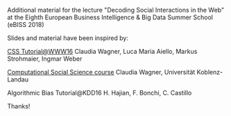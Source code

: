 
Additional material for the lecture "Decoding Social Interactions in the Web" at the Eighth European Business Intelligence & Big Data Summer School (eBISS 2018)

Slides and material have been inspired by:

[CSS Tutorial@WWW16](https://sites.google.com/site/csswwwtutorial/home) 
Claudia Wagner, Luca Maria Aiello, Markus Strohmaier, Ingmar Weber

[Computational Social Science course](https://west.uni-koblenz.de/de/studying/courses/ss18/computational-social-science)
Claudia Wagner, Universität Koblenz-Landau

Algorithmic Bias Tutorial@KDD16
H. Hajian, F. Bonchi, C. Castillo

Thanks!
